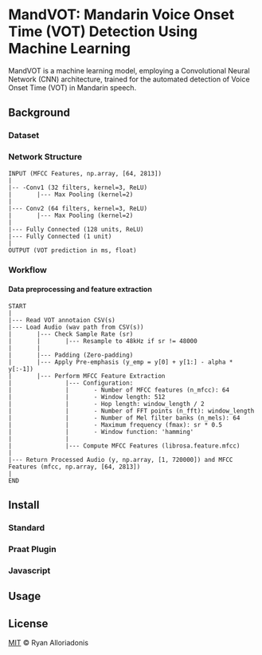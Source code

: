 # MandVOT: Mandarin Voice Onset Time (VOT) Detection Using Machine Learning
MandVOT is a machine learning model, employing a Convolutional Neural Network (CNN) architecture, trained for the automated detection of Voice Onset Time (VOT) in Mandarin speech.
## Background
### Dataset
### Network Structure
```
INPUT (MFCC Features, np.array, [64, 2813])
|
|-- -Conv1 (32 filters, kernel=3, ReLU)
|       |--- Max Pooling (kernel=2)
|
|--- Conv2 (64 filters, kernel=3, ReLU)
|       |--- Max Pooling (kernel=2)
|
|--- Fully Connected (128 units, ReLU)
|--- Fully Connected (1 unit)
|
OUTPUT (VOT prediction in ms, float)
```
### Workflow
#### Data preprocessing and feature extraction
```
START
|
|--- Read VOT annotaion CSV(s)
|--- Load Audio (wav path from CSV(s))
|       |--- Check Sample Rate (sr)
|       |       |--- Resample to 48kHz if sr != 48000
|       |
|       |--- Padding (Zero-padding)
|       |--- Apply Pre-emphasis (y_emp = y[0] + y[1:] - alpha * y[:-1])
|       |--- Perform MFCC Feature Extraction
|               |--- Configuration:
|               |       - Number of MFCC features (n_mfcc): 64
|               |       - Window length: 512
|               |       - Hop length: window_length / 2
|               |       - Number of FFT points (n_fft): window_length
|               |       - Number of Mel filter banks (n_mels): 64
|               |       - Maximum frequency (fmax): sr * 0.5
|               |       - Window function: 'hamming'
|               |
|               |--- Compute MFCC Features (librosa.feature.mfcc)
|
|--- Return Processed Audio (y, np.array, [1, 720000]) and MFCC Features (mfcc, np.array, [64, 2813])
|
END
```
## Install
### Standard
### Praat Plugin
### Javascript
## Usage
## License
[MIT](./LICENSE) © Ryan Alloriadonis
